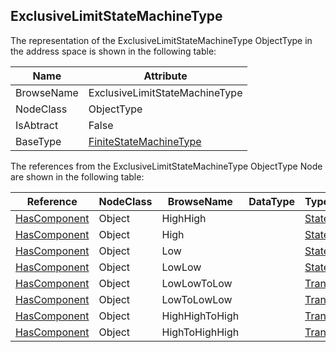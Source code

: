 <!-- objecttype -->
## ExclusiveLimitStateMachineType
The representation of the ExclusiveLimitStateMachineType ObjectType in the address space is shown in the following table:  

|Name|Attribute|
|---|---|
|BrowseName|ExclusiveLimitStateMachineType|
|NodeClass|ObjectType|
|IsAbtract|False|
|BaseType|[FiniteStateMachineType](../../../Part5/ObjectTypes/FiniteStateMachineType/readme.md)|

The references from the ExclusiveLimitStateMachineType ObjectType Node are shown in the following table:  

|Reference|NodeClass|BrowseName|DataType|TypeDefinition|ModellingRule|
|---|---|---|---|---|---|
|[HasComponent](../../../Part3/ReferenceTypes/HasComponent/readme.md)|Object|HighHigh||[StateType](../../Part5/ObjectTypes/StateType/readme.md)||
|[HasComponent](../../../Part3/ReferenceTypes/HasComponent/readme.md)|Object|High||[StateType](../../Part5/ObjectTypes/StateType/readme.md)||
|[HasComponent](../../../Part3/ReferenceTypes/HasComponent/readme.md)|Object|Low||[StateType](../../Part5/ObjectTypes/StateType/readme.md)||
|[HasComponent](../../../Part3/ReferenceTypes/HasComponent/readme.md)|Object|LowLow||[StateType](../../Part5/ObjectTypes/StateType/readme.md)||
|[HasComponent](../../../Part3/ReferenceTypes/HasComponent/readme.md)|Object|LowLowToLow||[TransitionType](../../Part5/ObjectTypes/TransitionType/readme.md)||
|[HasComponent](../../../Part3/ReferenceTypes/HasComponent/readme.md)|Object|LowToLowLow||[TransitionType](../../Part5/ObjectTypes/TransitionType/readme.md)||
|[HasComponent](../../../Part3/ReferenceTypes/HasComponent/readme.md)|Object|HighHighToHigh||[TransitionType](../../Part5/ObjectTypes/TransitionType/readme.md)||
|[HasComponent](../../../Part3/ReferenceTypes/HasComponent/readme.md)|Object|HighToHighHigh||[TransitionType](../../Part5/ObjectTypes/TransitionType/readme.md)||

